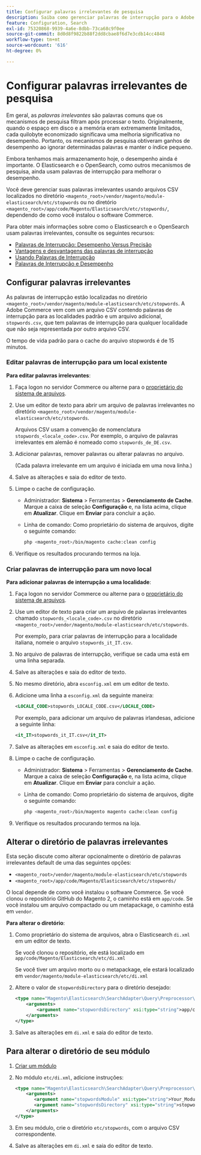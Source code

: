 ```yaml
---
title: Configurar palavras irrelevantes de pesquisa
description: Saiba como gerenciar palavras de interrupção para o Adobe Commerce usando arquivos CSV.
feature: Configuration, Search
exl-id: 75320868-9939-4a6e-8dbb-73ca68c9f0ee
source-git-commit: 8d0d8f9822b88f2dd8cbae8f6d7e3cdb14cc4848
workflow-type: tm+mt
source-wordcount: '616'
ht-degree: 0%

---
```


# Configurar palavras irrelevantes de pesquisa

Em geral, as _palavras irrelevantes_ são palavras comuns que os mecanismos de pesquisa filtram após processar o texto. Originalmente, quando o espaço em disco e a memória eram extremamente limitados, cada quilobyte economizado significava uma melhoria significativa no desempenho. Portanto, os mecanismos de pesquisa obtiveram ganhos de desempenho ao ignorar determinadas palavras e manter o índice pequeno.

Embora tenhamos mais armazenamento hoje, o desempenho ainda é importante. O Elasticsearch e o OpenSearch, como outros mecanismos de pesquisa, ainda usam palavras de interrupção para melhorar o desempenho.

Você deve gerenciar suas palavras irrelevantes usando arquivos CSV localizados no diretório `<magento_root>/vendor/magento/module-elasticsearch/etc/stopwords` ou no diretório `<magento_root>/app/code/Magento/Elasticsearch/etc/stopwords/`, dependendo de como você instalou o software Commerce.

Para obter mais informações sobre como o Elasticsearch e o OpenSearch usam palavras irrelevantes, consulte os seguintes recursos:

- [Palavras de Interrupção: Desempenho Versus Precisão](https://www.elastic.co/guide/en/elasticsearch/guide/current/stopwords.html)
- [Vantagens e desvantagens das palavras de interrupção](https://www.elastic.co/guide/en/elasticsearch/guide/current/pros-cons-stopwords.html)
- [Usando Palavras de Interrupção](https://www.elastic.co/guide/en/elasticsearch/guide/current/using-stopwords.html)
- [Palavras de Interrupção e Desempenho](https://www.elastic.co/guide/en/elasticsearch/guide/current/stopwords-performance.html)

## Configurar palavras irrelevantes

As palavras de interrupção estão localizadas no diretório `<magento_root>/vendor/magento/module-elasticsearch/etc/stopwords`. A Adobe Commerce vem com um arquivo CSV contendo palavras de interrupção para as localidades padrão e um arquivo adicional, `stopwords.csv`, que tem palavras de interrupção para qualquer localidade que não seja representada por outro arquivo CSV.

O tempo de vida padrão para o cache do arquivo stopwords é de 15 minutos.

### Editar palavras de interrupção para um local existente

**Para editar palavras irrelevantes**:

1. Faça logon no servidor Commerce ou alterne para o [proprietário do sistema de arquivos](../../installation/prerequisites/file-system/overview.md).
1. Use um editor de texto para abrir um arquivo de palavras irrelevantes no diretório `<magento_root>/vendor/magento/module-elasticsearch/etc/stopwords`.

   Arquivos CSV usam a convenção de nomenclatura `stopwords_<locale_code>.csv`. Por exemplo, o arquivo de palavras irrelevantes em alemão é nomeado como `stopwords_de_DE.csv`.

1. Adicionar palavras, remover palavras ou alterar palavras no arquivo.

   (Cada palavra irrelevante em um arquivo é iniciada em uma nova linha.)

1. Salve as alterações e saia do editor de texto.
1. Limpe o cache de configuração.

   - Administrador: **Sistema** > Ferramentas > **Gerenciamento de Cache**. Marque a caixa de seleção **Configuração** e, na lista acima, clique em **Atualizar**. Clique em **Enviar** para concluir a ação.

   - Linha de comando: Como proprietário do sistema de arquivos, digite o seguinte comando:

     ```bash
     php <magento_root>/bin/magento cache:clean config
     ```

1. Verifique os resultados procurando termos na loja.

### Criar palavras de interrupção para um novo local

**Para adicionar palavras de interrupção a uma localidade**:

1. Faça logon no servidor Commerce ou alterne para o [proprietário do sistema de arquivos](../../installation/prerequisites/file-system/overview.md).

1. Use um editor de texto para criar um arquivo de palavras irrelevantes chamado `stopwords_<locale_code>.csv` no diretório `<magento_root>/vendor/magento/module-elasticsearch/etc/stopwords`.

   Por exemplo, para criar palavras de interrupção para a localidade italiana, nomeie o arquivo `stopwords_it_IT.csv`.

1. No arquivo de palavras de interrupção, verifique se cada uma está em uma linha separada.
1. Salve as alterações e saia do editor de texto.
1. No mesmo diretório, abra `esconfig.xml` em um editor de texto.
1. Adicione uma linha a `esconfig.xml` da seguinte maneira:

   ```xml
   <LOCALE_CODE>stopwords_LOCALE_CODE.csv</LOCALE_CODE>
   ```

   Por exemplo, para adicionar um arquivo de palavras irlandesas, adicione a seguinte linha:

   ```xml
   <it_IT>stopwords_it_IT.csv</it_IT>
   ```

1. Salve as alterações em `esconfig.xml` e saia do editor de texto.
1. Limpe o cache de configuração.

   - Administrador: **Sistema** > Ferramentas > **Gerenciamento de Cache**. Marque a caixa de seleção **Configuração** e, na lista acima, clique em **Atualizar**. Clique em **Enviar** para concluir a ação.

   - Linha de comando: Como proprietário do sistema de arquivos, digite o seguinte comando:

     ```bash
     php <magento_root>/bin/magento magento cache:clean config
     ```

1. Verifique os resultados procurando termos na loja.

## Alterar o diretório de palavras irrelevantes

Esta seção discute como alterar opcionalmente o diretório de palavras irrelevantes default de uma das seguintes opções:

- `<magento_root>/vendor/magento/module-elasticsearch/etc/stopwords`
- `<magento_root>/app/code/Magento/Elasticsearch/etc/stopwords/`

O local depende de como você instalou o software Commerce. Se você clonou o repositório GitHub do Magento 2, o caminho está em `app/code`. Se você instalou um arquivo compactado ou um metapackage, o caminho está em `vendor`.

**Para alterar o diretório**:

1. Como proprietário do sistema de arquivos, abra o Elasticsearch `di.xml` em um editor de texto.

   Se você clonou o repositório, ele está localizado em `app/code/Magento/Elasticsearch/etc/di.xml`

   Se você tiver um arquivo morto ou o metapackage, ele estará localizado em `vendor/magento/module-elasticsearch/etc/di.xml`

1. Altere o valor de `stopwordsDirectory` para o diretório desejado:

   ```xml
   <type name="Magento\Elasticsearch\SearchAdapter\Query\Preprocessor\Stopwords">
       <arguments>
           <argument name="stopwordsDirectory" xsi:type="string">app/code/Magento/Elasticsearch/etc/stopwords</argument>
       </arguments>
   </type>
   ```

1. Salve as alterações em `di.xml` e saia do editor de texto.

## Para alterar o diretório de seu módulo

1. [Criar um módulo](https://developer.adobe.com/commerce/php/development/build/component-file-structure/)
1. No módulo `etc/di.xml`, adicione instruções:

   ```xml
   <type name="Magento\Elasticsearch\SearchAdapter\Query\Preprocessor\Stopwords">
       <arguments>
          <argument name="stopwordsModule" xsi:type="string">Your_Module</argument>
          <argument name="stopwordsDirectory" xsi:type="string">stopwords</argument>
       </arguments>
   </type>
   ```

1. Em seu módulo, crie o diretório `etc/stopwords`, com o arquivo CSV correspondente.

1. Salve as alterações em `di.xml` e saia do editor de texto.
